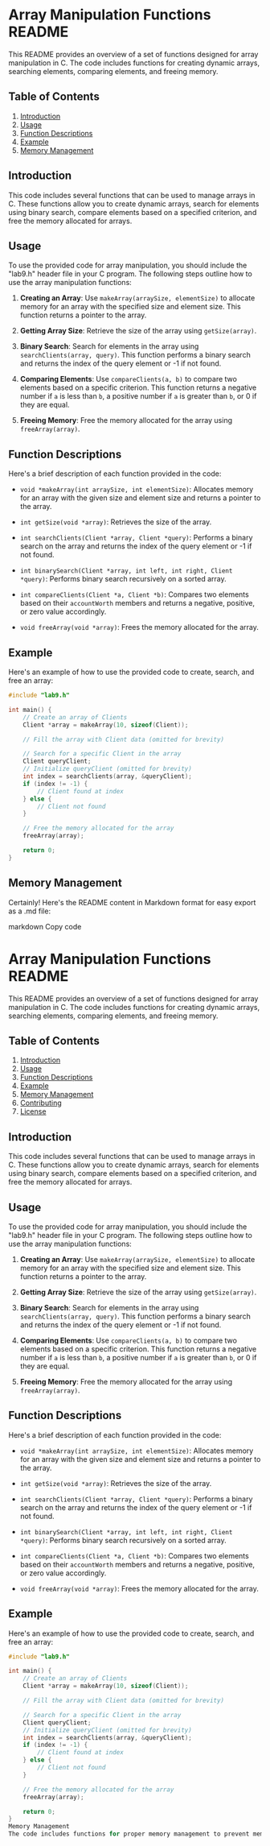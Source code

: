 # Array Manipulation Functions README

This README provides an overview of a set of functions designed for array manipulation in C. The code includes functions for creating dynamic arrays, searching elements, comparing elements, and freeing memory.

## Table of Contents

1. [Introduction](#introduction)
2. [Usage](#usage)
3. [Function Descriptions](#function-descriptions)
4. [Example](#example)
5. [Memory Management](#memory-management)

## Introduction

This code includes several functions that can be used to manage arrays in C. These functions allow you to create dynamic arrays, search for elements using binary search, compare elements based on a specified criterion, and free the memory allocated for arrays.

## Usage

To use the provided code for array manipulation, you should include the "lab9.h" header file in your C program. The following steps outline how to use the array manipulation functions:

1. **Creating an Array**: Use `makeArray(arraySize, elementSize)` to allocate memory for an array with the specified size and element size. This function returns a pointer to the array.

2. **Getting Array Size**: Retrieve the size of the array using `getSize(array)`.

3. **Binary Search**: Search for elements in the array using `searchClients(array, query)`. This function performs a binary search and returns the index of the query element or -1 if not found.

4. **Comparing Elements**: Use `compareClients(a, b)` to compare two elements based on a specific criterion. This function returns a negative number if `a` is less than `b`, a positive number if `a` is greater than `b`, or 0 if they are equal.

5. **Freeing Memory**: Free the memory allocated for the array using `freeArray(array)`.

## Function Descriptions

Here's a brief description of each function provided in the code:

- `void *makeArray(int arraySize, int elementSize)`: Allocates memory for an array with the given size and element size and returns a pointer to the array.

- `int getSize(void *array)`: Retrieves the size of the array.

- `int searchClients(Client *array, Client *query)`: Performs a binary search on the array and returns the index of the query element or -1 if not found.

- `int binarySearch(Client *array, int left, int right, Client *query)`: Performs binary search recursively on a sorted array.

- `int compareClients(Client *a, Client *b)`: Compares two elements based on their `accountWorth` members and returns a negative, positive, or zero value accordingly.

- `void freeArray(void *array)`: Frees the memory allocated for the array.

## Example

Here's an example of how to use the provided code to create, search, and free an array:

```c
#include "lab9.h"

int main() {
    // Create an array of Clients
    Client *array = makeArray(10, sizeof(Client));

    // Fill the array with Client data (omitted for brevity)

    // Search for a specific Client in the array
    Client queryClient;
    // Initialize queryClient (omitted for brevity)
    int index = searchClients(array, &queryClient);
    if (index != -1) {
        // Client found at index
    } else {
        // Client not found
    }

    // Free the memory allocated for the array
    freeArray(array);

    return 0;
}
```

## Memory Management   


Certainly! Here's the README content in Markdown format for easy export as a .md file:

markdown
Copy code
# Array Manipulation Functions README

This README provides an overview of a set of functions designed for array manipulation in C. The code includes functions for creating dynamic arrays, searching elements, comparing elements, and freeing memory.

## Table of Contents

1. [Introduction](#introduction)
2. [Usage](#usage)
3. [Function Descriptions](#function-descriptions)
4. [Example](#example)
5. [Memory Management](#memory-management)
6. [Contributing](#contributing)
7. [License](#license)

## Introduction

This code includes several functions that can be used to manage arrays in C. These functions allow you to create dynamic arrays, search for elements using binary search, compare elements based on a specified criterion, and free the memory allocated for arrays.

## Usage

To use the provided code for array manipulation, you should include the "lab9.h" header file in your C program. The following steps outline how to use the array manipulation functions:

1. **Creating an Array**: Use `makeArray(arraySize, elementSize)` to allocate memory for an array with the specified size and element size. This function returns a pointer to the array.

2. **Getting Array Size**: Retrieve the size of the array using `getSize(array)`.

3. **Binary Search**: Search for elements in the array using `searchClients(array, query)`. This function performs a binary search and returns the index of the query element or -1 if not found.

4. **Comparing Elements**: Use `compareClients(a, b)` to compare two elements based on a specific criterion. This function returns a negative number if `a` is less than `b`, a positive number if `a` is greater than `b`, or 0 if they are equal.

5. **Freeing Memory**: Free the memory allocated for the array using `freeArray(array)`.

## Function Descriptions

Here's a brief description of each function provided in the code:

- `void *makeArray(int arraySize, int elementSize)`: Allocates memory for an array with the given size and element size and returns a pointer to the array.

- `int getSize(void *array)`: Retrieves the size of the array.

- `int searchClients(Client *array, Client *query)`: Performs a binary search on the array and returns the index of the query element or -1 if not found.

- `int binarySearch(Client *array, int left, int right, Client *query)`: Performs binary search recursively on a sorted array.

- `int compareClients(Client *a, Client *b)`: Compares two elements based on their `accountWorth` members and returns a negative, positive, or zero value accordingly.

- `void freeArray(void *array)`: Frees the memory allocated for the array.

## Example

Here's an example of how to use the provided code to create, search, and free an array:

```c
#include "lab9.h"

int main() {
    // Create an array of Clients
    Client *array = makeArray(10, sizeof(Client));

    // Fill the array with Client data (omitted for brevity)

    // Search for a specific Client in the array
    Client queryClient;
    // Initialize queryClient (omitted for brevity)
    int index = searchClients(array, &queryClient);
    if (index != -1) {
        // Client found at index
    } else {
        // Client not found
    }

    // Free the memory allocated for the array
    freeArray(array);

    return 0;
}
Memory Management
The code includes functions for proper memory management to prevent memory leaks. It is essential to call freeArray(array) when you are done using the dynamically allocated array to release all allocated memory.